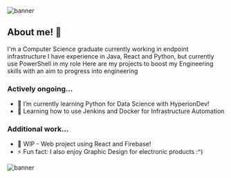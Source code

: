 ![banner](https://github.com/kg980/kg980/assets/60136682/0a43bced-c6f2-436d-9d9a-3c8e453947dc)
## About me! 👋
I'm a Computer Science graduate currently working in endpoint infrastructure
I have experience in Java, React and Python, but currently use PowerShell in my role
Here are my projects to boost my Engineering skills with an aim to progress into engineering

### Actively ongoing...
- 🔭 I’m currently learning Python for Data Science with HyperionDev!
- 🌱 Learning how to use Jenkins and Docker for Infrastructure Automation

### Additional work...
- 🔭 WIP - Web project using React and Firebase!
- ⚡ Fun fact: I also enjoy Graphic Design for electronic products :^)

![banner](https://github.com/kg980/kg980/assets/60136682/b9510810-b5dd-4489-a75f-e258d350e30e)

<!--
**kg980/kg980** is a ✨ _special_ ✨ repository because its `README.md` (this file) appears on your GitHub profile.

Here are some ideas to get you started:

- 🔭 I’m currently working on ...
- 🌱 I’m currently learning ...
- 👯 I’m looking to collaborate on ...
- 🤔 I’m looking for help with ...
- 💬 Ask me about ...
- 📫 How to reach me: ...
- 😄 Pronouns: ...
- ⚡ Fun fact: ...
-->
